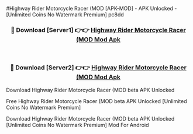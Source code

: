 #Highway Rider Motorcycle Racer (MOD [APK-MOD] - APK Unlocked - [Unlimited Coins No Watermark Premium] pc8dd



<div align="center">

<h3>🔴 Download [Server1] 👉👉 <a href="https://momento.my/?title=Highway_Rider_Motorcycle_Racer_(MOD">Highway Rider Motorcycle Racer (MOD Mod Apk</a></h3><br>

<h3>🔴 Download [Server2] 👉👉 <a href="https://momento.my/?title=Highway_Rider_Motorcycle_Racer_(MOD">Highway Rider Motorcycle Racer (MOD Mod Apk</a></h3>
</div>



Download Highway Rider Motorcycle Racer (MOD beta APK Unlocked

Free Highway Rider Motorcycle Racer (MOD beta APK Unlocked [Unlimited Coins No Watermark Premium]

Download Highway Rider Motorcycle Racer (MOD beta APK Unlocked [Unlimited Coins No Watermark Premium] Mod For Android
